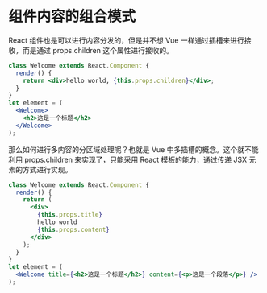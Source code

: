 # 组件内容的组合模式

React 组件也是可以进行内容分发的，但是并不想 Vue 一样通过插槽来进行接收，而是通过 props.children 这个属性进行接收的。

```jsx
class Welcome extends React.Component {
  render() {
    return <div>hello world, {this.props.children}</div>;
  }
}
let element = (
  <Welcome>
    <h2>这是一个标题</h2>
  </Welcome>
);
```

那么如何进行多内容的分区域处理呢？也就是 Vue 中多插槽的概念。这个就不能利用 props.children 来实现了，只能采用 React 模板的能力，通过传递 JSX 元素的方式进行实现。

```jsx
class Welcome extends React.Component {
  render() {
    return (
      <div>
        {this.props.title}
        hello world
        {this.props.content}
      </div>
    );
  }
}
let element = (
  <Welcome title={<h2>这是一个标题</h2>} content={<p>这是一个段落</p>} />
);
```
